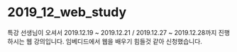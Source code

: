 # 2019_12_web_study
 특강 선생님이 오셔서 2019.12.19 ~ 2019.12.21 / 2019.12.27 ~ 2019.12.28까지 진행하시는 웹 강의입니다. 임베디드에서 웹을 배우기 힘들것 같아 신청했습니다.
